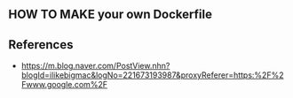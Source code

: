 ## HOW TO MAKE your own Dockerfile

## References
* https://m.blog.naver.com/PostView.nhn?blogId=ilikebigmac&logNo=221673193987&proxyReferer=https:%2F%2Fwww.google.com%2F
